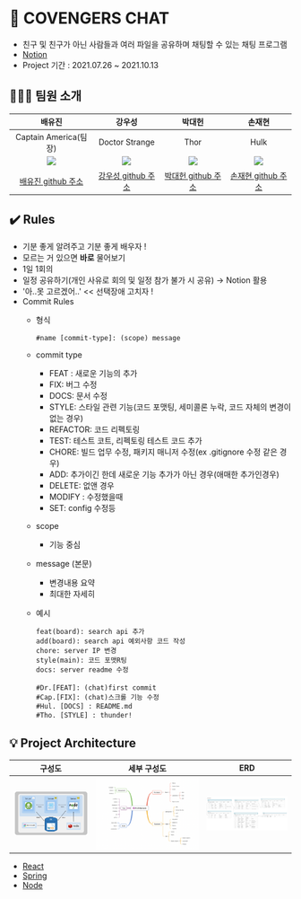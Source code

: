 # :speech_balloon: COVENGERS CHAT

* 친구 및 친구가 아닌 사람들과 여러 파일을 공유하며 채팅할 수 있는 채팅 프로그램
* [Notion](https://royal-camp-f5f.notion.site/Covengers-Chat-72222b9e391947959772b5419c2cc4c0)
* Project 기간 : 2021.07.26 ~ 2021.10.13

## :family_man_boy_boy: 팀원 소개

|배유진|강우성|박대헌|손재현|
|:---:|:---:|:---:|:---:|
|Captain America(팀장)|Doctor Strange|Thor|Hulk|
|<img src="https://avatars.githubusercontent.com/u/52481037?v=4" width="200px" />|<img src="https://avatars.githubusercontent.com/u/71601453?v=4" width="200px" />|<img src="https://avatars.githubusercontent.com/u/54939319?v=4" width="200px" />|<img src="https://avatars.githubusercontent.com/u/63224180?v=4" width="200px" />|
|[배유진 github 주소](https://github.com/mong-head)|[강우성 github 주소](https://github.com/dntjd7701)|[박대헌 github 주소](https://github.com/daeheon6811)|[손재현 github 주소](https://github.com/sjh9391985)|


## :heavy_check_mark: Rules

- 기분 좋게 알려주고 기분 좋게 배우자 !
- 모르는 거 있으면 **바로** 물어보기
- 1일 1회의
- 일정 공유하기(개인 사유로 회의 및 일정 참가 불가 시 공유) → Notion 활용
- '아..못 고르겠어..' << 선택장애 고치자 !
- Commit Rules
  - 형식

      ```
      #name [commit-type]: (scope) message
      ```
  - commit type
      - FEAT : 새로운 기능의 추가
      - FIX: 버그 수정
      - DOCS: 문서 수정
      - STYLE: 스타일 관련 기능(코드 포맷팅, 세미콜론 누락, 코드 자체의 변경이 없는 경우)
      - REFACTOR: 코드 리펙토링
      - TEST: 테스트 코트, 리펙토링 테스트 코드 추가
      - CHORE: 빌드 업무 수정, 패키지 매니저 수정(ex .gitignore 수정 같은 경우)
      - ADD: 추가이긴 한데 새로운 기능 추가가 아닌 경우(애매한 추가인경우)
      - DELETE: 없앤 경우
      - MODIFY : 수정했을때
      - SET: config 수정등
  - scope
      - 기능 중심
  - message (본문)
      - 변경내용 요약
      - 최대한 자세히
  - 예시

      ```
      feat(board): search api 추가
      add(board): search api 예외사항 코드 작성
      chore: server IP 변경
      style(main): 코드 포맷R팅
      docs: server readme 수정 

      #Dr.[FEAT]: (chat)first commit 
      #Cap.[FIX]: (chat)스크롤 기능 수정
      #Hul. [DOCS] : README.md
      #Tho. [STYLE] : thunder!
      ```


## :bulb: Project Architecture

|구성도|세부 구성도|ERD|
|---|---|---|
|<img src="./images/구성도.PNG" width="500px" />|<img src="./images/세부구성도.png" width="700px" />|<img src="./images/ERD.jpg" width="500px" />

* [React](https://github.com/covengers-douzone/hungry-chat-react)
* [Spring](https://github.com/covengers-douzone/hungry-chat-spring)
* [Node](https://github.com/covengers-douzone/hungry-chat-node)
